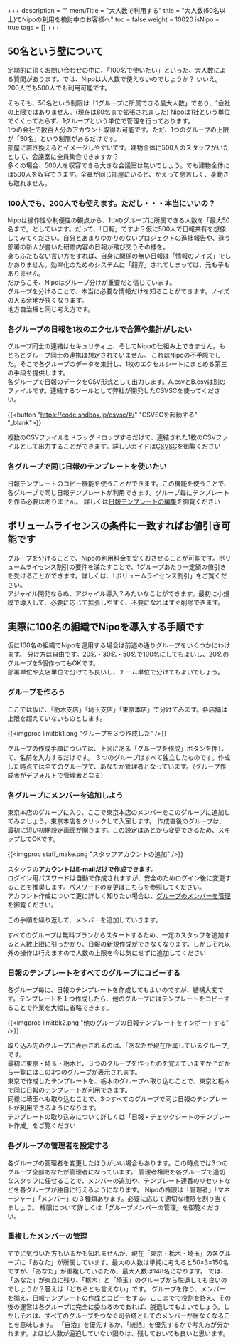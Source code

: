 +++
description = ""
menuTitle = "大人数で利用する"
title = "大人数(50名以上)でNipoの利用を検討中のお客様へ"
toc = false
weight = 10020
isNipo = true
tags = []
+++


## 50名という壁について

定期的に頂くお問い合わせの中に、「100名で使いたい」といった、大人数による質問があります。では、Nipoは大人数で使えないのでしょうか？
いいえ。200人でも500人でも利用可能です。  

そもそも、50名という制限は「1グループに所属できる最大人数」であり、1会社の上限ではありません。(現在は80名まで拡張されました)
Nipoは1社という単位でくくっておらず、1グループという単位で管理を行っております。  
1つの会社で数百人分のアカウント取得も可能です。ただ、1つのグループの上限が「50名」という制限があるだけです。  
部屋に置き換えるとイメージしやすいです。建物全体に500人のスタッフがいたとして、会議室に全員集合できますか？  
多くの場合、500人を収容できる大きな会議室は無いでしょう。でも建物全体には500人を収容できます。全員が同じ部屋にいると、かえって息苦しく、身動きも取れません。

### 100人でも、200人でも使えます。ただし・・・本当にいいの？

Nipoは操作性や利便性の観点から、1つのグループに所属できる人数を「最大50名まで」としています。だって、「日報」ですよ？仮に500人で日報共有を想像してみてください。自分とあまりゆかりのないプロジェクトの進捗報告や、違う部署の新人が書いた研修内容の日報が飛び交うその様を。  
身もふたもない言い方をすれば、自身に関係の無い日報は「情報のノイズ」でしかありません。効率化のためのシステムに「翻弄」されてしまっては、元も子もありません。  
だからこそ、Nipoはグループ分けが重要だと信じています。  
グループを分けることで、本当に必要な情報だけを知ることができます。ノイズの入る余地が狭くなります。  
地方自治権と同じ考え方です。  

### 各グループの日報を1枚のエクセルで合算や集計がしたい

グループ同士の連結はセキュリティ上、そしてNipoの仕組み上できません。もともとグループ同士の連携は想定されていません。
これはNipoの不手際でした。そこで各グループのデータを集計し、1枚のエクセルシートにまとめる第三の手段を提供します。  
各グループで日報のデータをCSV形式として出力します。A.csvとB.csvは別のファイルです。連結するツールとして弊社が開発したCSVSCを使ってください。  

{{<button "https://code.sndbox.jp/csvsc/#/" "CSVSCを起動する" "_blank">}}

複数のCSVファイルをドラッグドロップするだけで、連結された1枚のCSVファイルとして出力することができます。詳しいガイドは[CSVSC](/blog/csvsc)を御覧ください

### 各グループで同じ日報のテンプレートを使いたい

日報テンプレートのコピー機能を使うことができます。この機能を使うことで、各グループで同じ日報テンプレートが利用できます。グループ毎にテンプレートを作る必要はありません。
詳しくは[日報テンプレートの編集](/old/manual/template/)を御覧ください  

## ボリュームライセンスの条件に一致すればお値引き可能です

グループを分けることで、Nipoの利用料金を安くおさせることが可能です。ボリュームライセンス割引の要件を満たすことで、1グループあたり一定額の値引きを受けることができます。詳しくは、「ボリュームライセンス割引」をご覧ください。  
アジャイル開発ならぬ、アジャイル導入？みたいなことができます。最初に小規模で導入して、必要に応じて拡張しやすく、不要になればすぐ削除できます。  

## 実際に100名の組織でNipoを導入する手順です

仮に100名の組織でNipoを運用する場合は前述の通りグループをいくつかにわけます。
分け方は自由です。20名・30名・50名で100名にしてもよいし、20名のグループを5個作ってもOKです。  
部署単位や支店単位で分けても良いし、チーム単位で分けてもよいでしょう。

### グループを作ろう

ここでは仮に、「栃木支店」「埼玉支店」「東京本店」で分けてみます。各店舗は上限を超えていないものとします。

{{<imgproc limitbk1.png "グループを３つ作成した" />}}

グループの作成手順については、上図にある「グループを作成」ボタンを押して、名前を入力するだけです。
３つのグループはすべて独立したものです。作成した時点では全てのグループで、あなたが管理者となっています。（グループ作成者がデフォルトで管理者となる）

### 各グループにメンバーを追加しよう

東京本店のグループに入り、ここで東京本店のメンバーをこのグループに追加してみましょう。東京本店をクリックして入室します。
作成直後のグループは、最初に短い初期設定画面が開きます。この設定はあとから変更できるため、スキップしてOKです。

{{<imgproc staff_make.png "スタッフアカウントの追加" />}}

スタッフの**アカウントはE-mailだけで作成できます**。  
ログイン用パスワードは自動で作成されますが、安全のためログイン後に変更することを推奨します。[パスワードの変更はこちら](/old/manual/edit-login/)を参照してください。  
アカウント作成について更に詳しく知りたい場合は、[グループのメンバーを管理](/old/manual/staff-manage/)を御覧ください。

この手順を繰り返して、メンバーを追加していきます。

<Box color="red">すべてのグループは無料プランからスタートするため、一定のスタッフを追加すると人数上限に引っかかり、日報の新規作成ができなくなります。しかしそれ以外の操作は行えますので人数の上限を今は気にせずに追加してください</Box>

### 日報のテンプレートをすべてのグループにコピーする

各グループ毎に、日報のテンプレートを作成してもよいのですが、結構大変です。テンプレートを１つ作成したら、他のグループにはテンプレートをコピーすることで作業を大幅に省略できます。

{{<imgproc limitbk2.png "他のグループの日報テンプレートをインポートする" />}}

取り込み先のグループに表示されるのは、「あなたが現在所属しているグループ」です。  
最初に東京・埼玉・栃木と、３つのグループを作ったのを覚えていますか？だから一覧にはこの3つのグループが表示されます。  
東京で作成したテンプレートを、栃木のグループへ取り込むことで、東京と栃木で同じ日報のテンプレートが利用できます。  
同様に埼玉へも取り込むことで、3つすべてのグループで同じ日報のテンプレートが利用できるようになります。  
テンプレートの取り込みについて詳しくは「日報・チェックシートのテンプレート作成」をご覧ください  

### 各グループの管理者を設定する

各グループの管理者を変更したほうがいい場合もあります。この時点では3つのグループ全部あなたが管理者になっています。
管理者権限を各グループで適切なスタッフに任せることで、メンバーの追加や、テンプレート連番のリセットなどを各グループが独自に行えるようになります。
Nipoの権限は「管理者」「マネージャー」「メンバー」の３種類あります。必要に応じて適切な権限を割り当てましょう。
権限について詳しくは「グループメンバーの管理」を御覧ください。

### 重複したメンバーの管理

すでに気づいた方もいるかも知れませんが、現在「東京・栃木・埼玉」の各グループに「あなた」が所属しています。最大の人数は単純に考えると50×3=150名ですが、「あなた」が重複しているため、最大人数は148名になります。
では、「あなた」が東京に残り、「栃木」と「埼玉」のグループから脱退しても良いのでしょうか？答えは「どちらとも言えない」です。
グループを作り、メンバーを揃え、日報テンプレートの作成とコピーをする。ここまでで役割を終え、その後の運営は各グループに完全に委ねるのであれば、脱退してもよいでしょう。しかしそれは、すべてのグループをつなぐ司令塔としてのメンバーが居なくなることを意味します。
「自治」を優先するか、「統括」を優先するかで考え方が分かれます。よほど人数が逼迫していない限りは、残しておいても良いと思います。
